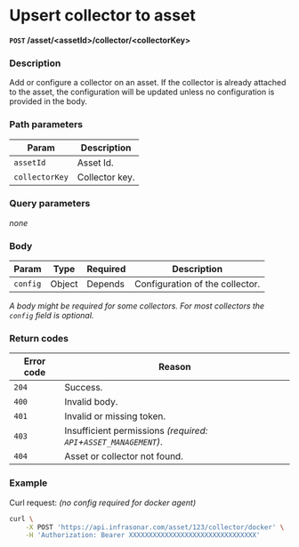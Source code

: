 # Upsert collector to asset
**`POST` /asset/<assetId\>/collector/<collectorKey\>**

### Description
Add or configure a collector on an asset. If the collector is already attached to the asset, the configuration will be updated unless no configuration is provided in the body.

### Path parameters
Param               | Description
--------------------|-------------
`assetId`           | Asset Id.
`collectorKey`      | Collector key.

### Query parameters
_none_

### Body
Param       | Type      | Required  | Description
------------|-----------|-----------|-------------
`config`    | Object    | Depends   | Configuration of the collector.

_A body might be required for some collectors. For most collectors the `config` field is optional._


### Return codes
Error code  | Reason
------------|--------
`204`       | Success.
`400`       | Invalid body.
`401`       | Invalid or missing token.
`403`       | Insufficient permissions _(required: `API`+`ASSET_MANAGEMENT`)_.
`404`       | Asset or collector not found.

### Example
Curl request: _(no config required for docker agent)_
```bash
curl \
    -X POST 'https://api.infrasonar.com/asset/123/collector/docker' \
    -H 'Authorization: Bearer XXXXXXXXXXXXXXXXXXXXXXXXXXXXXXXX'
```
